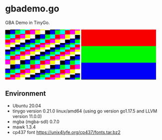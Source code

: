# gbademo.go

GBA Demo in TinyGo.

![](https://github.com/nobuh/gbademo.go/blob/master/demos/color_tiles/demo01.png)
![](https://github.com/nobuh/gbademo.go/blob/master/demos/rgb/rgb01.png)

## Environment
- Ubuntu 20.04
- tinygo version 0.21.0 linux/amd64 (using go version go1.17.5 and LLVM version 11.0.0)
- mgba (mgba-sdl) 0.7.0
- mawk 1.3.4
- cp437 font https://unix4lyfe.org/cp437/fonts.tar.bz2
